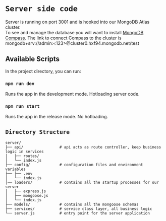 # `Server side code`

Server is running on port 3001 and is hooked into our MongoDB Atlas cluster.\
To see and manage the database you will want to install [MongoDB Compass](https://www.mongodb.com/try/download/compass).
The link to connect Compass to the cluster is mongodb+srv://admin:<123>@cluster0.hxf94.mongodb.net/test

## Available Scripts

In the project directory, you can run:

### `npm run dev`

Runs the app in the development mode. Hotloading server code.

### `npm run start`

Runs the app in the release mode. No hotloading.

## `Directory Structure`
```
server/
├── api/                # api acts as route controller, keep business logic in services
│   ├── routes/
│   └── index.js
├── config/             # configuration files and environment variables
├── ├── .env
│   └── index.js
│── loaders/            # contains all the startup processes for our server
│   ├── express.js
│   ├── mongoose.js
│   └── index.js
├── models/             # contains all the mongoose schemas
├── services/           # service class layer, all business logic
└── server.js           # entry point for the server application
```